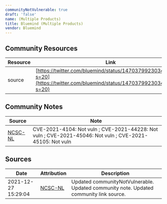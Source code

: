 ```yaml
---
communityNotVulnerable: true
draft: 'false'
name: (Multiple Products)
title: Bluemind (Multiple Products)
vendor: Bluemind
---
```



## Community Resources
| Resource | Link |
| --- | --- |
| source | [https://twitter.com/bluemind/status/1470379923034578946?s=20](https://twitter.com/bluemind/status/1470379923034578946?s=20) |

## Community Notes
| Source | Note |
| --- | --- |
| [NCSC-NL](https://github.com/NCSC-NL/log4shell/blob/main/software/README.md) | CVE-2021-4104: Not vuln ; CVE-2021-44228: Not vuln ; CVE-2021-45046: Not vuln ; CVE-2021-45105: Not vuln </ul> |

## Sources
| Date | Attribution | Description |
| --- | --- | --- |
| 2021-12-27 15:29:04 | [NCSC-NL](https://github.com/NCSC-NL/log4shell/blob/main/software/README.md) | Updated communityNotVulnerable. Updated community note. Updated community link source.  |

